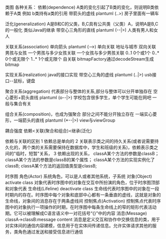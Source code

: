 
类图 各种关系：
  依赖(dependence)     A类的变化引起了B类的变化，则说明B类依赖于A类  例如 b类持有a类的引用    带箭头的虚线 plantuml (..>)
      房子里面有一辆车
   
  泛化(generalization) A是B和C的父类，B,C具有公共类（父类）A，说明A是B,C的一般化   类似Java的继承   带空心三角形的直线 plantuml (--|>)
      人类有男人和女人
      
  关联关系(association)  单向箭头 plantuml (-->)
     单向关联   地址与城市
     双向关联   男孩与女孩  一个男孩与多少女孩关联  一个女孩与多少男孩关联 0..1 0个或1个  0..* 0个或无限个  1..* 1个或无限个
     自关联     bitmapFactory通过decodeStream生成bitmap
     
  实现关系(realization)  java的接口实现  带空心三角的虚线    plantuml (..|>)
     usb接口--鼠标，键盘
     
  聚合关系(aggregation) 代表部分与整体的关系,部分与整体可以分开单独存在   空心菱形+箭头直线   plantuml (o--|>)
     学校包含很多学生，单个学生可能在网吧 一般与集合有关
     
  组合关系(composition)，也成为强聚合  部分之间不能分开独立存在     一端实心菱形，一端箭头的直线           plantuml (*--|>)
     view与viewGroup
    
     
  耦合强度   依赖<关联(聚合和组合)<继承(泛化)
  
  依赖与关联的区别
  1  依赖总是单向的
  2  关联表示类之间的持久关系(或者说需要持久化的，两个类的关系需要保持在数据库中，学生和班级的关系)，依赖表示类之间的"临时，短暂"关系，
  3  依赖出现的关系，
     classA某个方法的参数是classB；
     classA某个方法的参数是classB的某个属性；
     classA某个方法的实现实例化了classB;
     classA某个方法的返回值类型是classB;
  
  
时序图
   角色(Actor)   系统角色，可以是人或者其他系统，子系统
   对象(Object) activate class   对象代表时序图中的对象在交互中所扮演的角色，位于时序图顶部和对象代表
   生命线(Lifeline) deactivate class        生命线代表时序图中的对象在一段时期内的存在。时序图中每个对象和底部中心都有一条垂直的虚线，这就是对象的生命线，对象间的消息存在于两条虚线间
   控制焦点(Activation)    控制焦点代表时序图中的对象执行一项操作的时期，在时序图中每条生命线上的窄的矩形代表活动期。它可以被理解成C语言语义中一对花括号“{}”中的内容
   消息(Message) classA->classB:message content  消息是定义交互和协作中交换信息的类，用于对实体间的通信内容建模，信息用于在实体间传递信息。允许实体请求其他的服务，类角色通过发送和接受信息进行通信
     